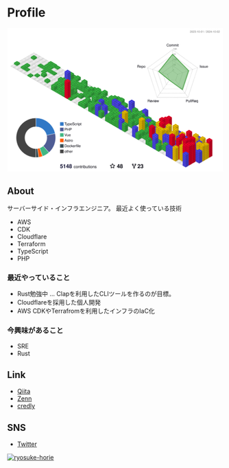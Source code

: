 # Profile

<!-- GitBlockを利用 -->
![](./profile-3d-contrib/profile-gitblock.svg)

## About

サーバーサイド・インフラエンジニア。
最近よく使っている技術
- AWS
- CDK
- Cloudflare
- Terraform
- TypeScript
- PHP

### 最近やっていること

- Rust勉強中 ... Clapを利用したCLIツールを作るのが目標。
- Cloudflareを採用した個人開発
- AWS CDKやTerrafromを利用したインフラのIaC化

### 今興味があること

- SRE
- Rust


## Link

- [Qiita](https://qiita.com/ryosuke-horie)
- [Zenn](https://zenn.dev/ryosuke_horie)
- [credly](https://www.credly.com/users/ryosuke-horie.4573376d)

## SNS

- [Twitter](https://twitter.com/ryosuke_314_)

[![ryosuke-horie](https://komarev.com/ghpvc/?username=ryosuke-horie)](https://github.com/ryosuke-horie/ryosuke-horie/)
